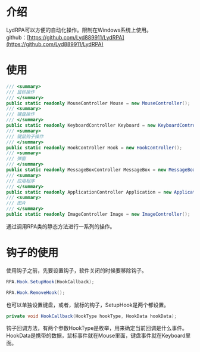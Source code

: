 <a name="BkMyH"></a>
# 介绍
LydRPA可以方便的自动化操作。限制在Windows系统上使用。<br />github：[https://github.com/Lyd889911/LydRPA](https://github.com/Lyd889911/LydRPA)
<a name="leJd3"></a>
# 使用
```csharp
/// <summary>
/// 鼠标操作
/// </summary>
public static readonly MouseController Mouse = new MouseController();
/// <summary>
/// 键盘操作
/// </summary>
public static readonly KeyboardController Keyboard = new KeyboardController();
/// <summary>
/// 键鼠钩子操作
/// </summary>
public static readonly HookController Hook = new HookController();
/// <summary>
/// 弹窗
/// </summary>
public static readonly MessageBoxController MessageBox = new MessageBoxController();
/// <summary>
/// 应用程序
/// </summary>
public static readonly ApplicationController Application = new ApplicationController();
/// <summary>
/// 图片
/// </summary>
public static readonly ImageController Image = new ImageController();
```
通过调用RPA类的静态方法进行一系列的操作。
<a name="BtAP8"></a>
# 钩子的使用
使用钩子之前，先要设置钩子，软件关闭的时候要移除钩子。
```csharp
RPA.Hook.SetupHook(HookCallback);
```
```csharp
RPA.Hook.RemoveHook();
```
也可以单独设置键盘，或者，鼠标的钩子，SetupHook是两个都设置。
```csharp
private void HookCallback(HookType hookType, HookData hookData);
```
钩子回调方法，有两个参数HookType是枚举，用来确定当前回调是什么事件。HookData是携带的数据，鼠标事件就在Mouse里面，键盘事件就在Keyboard里面。
